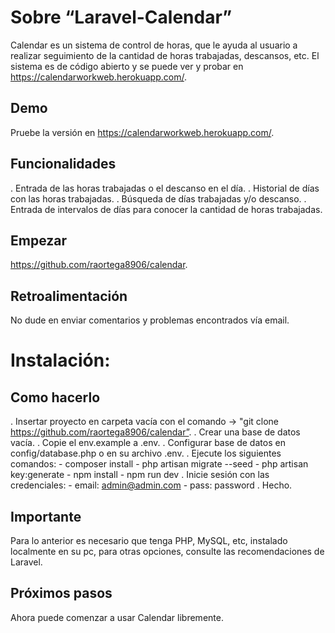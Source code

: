 # Sobre “Laravel-Calendar”

   Calendar es un sistema de control de horas, que le ayuda al usuario a realizar seguimiento de la cantidad de horas trabajadas, descansos, etc. El sistema es de código abierto y se puede ver y probar en https://calendarworkweb.herokuapp.com/.

## Demo

   Pruebe la versión en https://calendarworkweb.herokuapp.com/.

## Funcionalidades

   . Entrada de las horas trabajadas o el descanso en el día.
   . Historial de días con las horas trabajadas.
   . Búsqueda de días trabajadas y/o descanso.
   . Entrada de intervalos de días para conocer la cantidad de horas trabajadas.

## Empezar

   https://github.com/raortega8906/calendar.

## Retroalimentación

   No dude en enviar comentarios y problemas encontrados vía email.

# Instalación:

## Como hacerlo

   . Insertar proyecto en carpeta vacía con el comando -> "git clone https://github.com/raortega8906/calendar”.
   . Crear una base de datos vacía.
   . Copie el env.example a .env.
   . Configurar base de datos en config/database.php o en su archivo .env.
   . Ejecute los siguientes comandos:
        - composer install
        - php artisan migrate --seed
        - php artisan key:generate
        - npm install
        - npm run dev
   . Inicie sesión con las credenciales:
        - email: admin@admin.com
        - pass: password
   . Hecho.

## Importante

   Para lo anterior es necesario que tenga PHP, MySQL, etc, instalado localmente en su pc, para otras opciones, consulte las   recomendaciones de Laravel.

## Próximos pasos

   Ahora puede comenzar a usar Calendar libremente.
